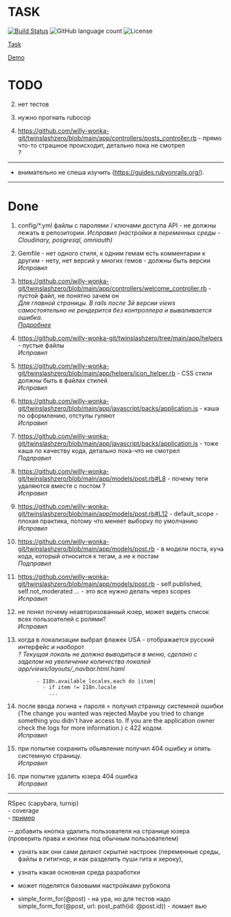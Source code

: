 # TASK

[![Build Status](https://app.travis-ci.com/willy-wonka-git/twinslashzero.svg?branch=main)](https://app.travis-ci.com/willy-wonka-git/twinslashzero) ![GitHub language count](https://img.shields.io/github/languages/count/willy-wonka-git/twinslashzero?style=social) ![License](https://img.shields.io/badge/license-MIT%20license-blue)

[Task](https://docs.google.com/document/d/1390ZczB-uCVaH0bsxH0qKALk1YQAeK9yta7LalW1hvo/edit#heading=h.800vgi95v9ga)

[Demo](https://blooming-journey-21325.herokuapp.com/)

# TODO
2) нет тестов
3) нужно прогнать rubocop
    
4) https://github.com/willy-wonka-git/twinslashzero/blob/main/app/controllers/posts_controller.rb - прямо что-то страшное происходит, детально пока не смотрел  
    *?*
---
- внимательно не спеша изучить (https://guides.rubyonrails.org/).  
---

# Done

1) config/*.yml файлы с паролями / ключами доступа API - не должны лежать в репозитории.
    *Исправил (настройки в переменных среды - Cloudinary, posgresql, omniauth)*

5) Gemfile - нет одного стиля, к одним гемам есть комментарии к другим - нету, нет версий у многих гемов - должны быть версии  
    *Исправил*

6) https://github.com/willy-wonka-git/twinslashzero/blob/main/app/controllers/welcome_controller.rb - пустой файл, не понятно зачем он  
    *Для главной страницы. В rails после 3й версии views самостоятельно не рендерится без контроллера и вываливается ошибка.     
    [Подробнее](https://stackoverflow.com/questions/1352420/rails-view-without-a-controller/14249363)*
 
7) https://github.com/willy-wonka-git/twinslashzero/tree/main/app/helpers - пустые файлы  
    *Исправил*

8) https://github.com/willy-wonka-git/twinslashzero/blob/main/app/helpers/icon_helper.rb - CSS стили должны быть в файлах стилей  
    *Исправил*

9) https://github.com/willy-wonka-git/twinslashzero/blob/main/app/javascript/packs/application.js - каша по оформлению, отступы гуляют  
    *Исправил*

10) https://github.com/willy-wonka-git/twinslashzero/blob/main/app/javascript/packs/application.js - тоже каша по качеству кода, детально пока-что не смотрел  
    *Подправил*

11) https://github.com/willy-wonka-git/twinslashzero/blob/main/app/models/post.rb#L8 - почему теги удаляются вместе с постом ?  
    *Исправил*

12) https://github.com/willy-wonka-git/twinslashzero/blob/main/app/models/post.rb#L12 - default_scope - плохая практика, потому что меняет выборку по умолчанию  
    *Исправил*

13) https://github.com/willy-wonka-git/twinslashzero/blob/main/app/models/post.rb - в модели поста, куча кода, который относится к тегам, а не к постам  
    *Подправил*

14) https://github.com/willy-wonka-git/twinslashzero/blob/main/app/models/post.rb - self.published, self.not_moderated ... - это все нужно делать через scopes  
    *Исправил*

15) не понял почему неавторизованный юзер, может видеть список всех пользоателей с ролями?  
    *Исправил*
    
16) когда в локализации выбрал флажек USA - отображается русский интерфейс и наоборот  
    *? Текущая локаль не должна выводиться в меню, сделано с заделом на увеличение количества локалей*  
    *app/views/layouts/_navbar.html.haml*
    ``` 
          - I18n.available_locales.each do |item|
            - if item != I18n.locale
              ...
    ```
17) после ввода логина + пароля = получил страницу системной ошибки (The change you wanted was rejected.Maybe you tried to change something you didn't have access to. If you are the application owner check the logs for more information.) с 422 кодом.  
    *Исправил*

18) при попытке сохранить обьявление получил 404 ошибку и опять системную страницу.  
    *Исправил*

19) при попытке удалить юзера 404 ошибка  
    *Исправил*
    
---
RSpec (capybara, turnip)   
	- coverage  
	- [пример](https://semaphoreci.com/community/tutorials/how-to-test-rails-models-with-rspec)

--
добавить кнопка удалить пользователя на странице юзера
(проверить права и кнопки под обычным пользователем)


- узнать как они сами делают скрытие настроек (переменные среды, файлы в гитигнор, и как разделить пуши гита и хероку),
    
- узнать какая основная среда разработки
  
- может поделятся базовыми настройками рубокопа
    
- simple_form_for(@post) - на ура, но для тестов надо simple_form_for(@post, url: post_path(id: @post.id)) - ломает вью  
